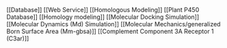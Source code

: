 [[Database]]
[[Web Service]]
[[Homologous Modeling]]
[[Plant P450 Database]]
[[Homology modeling]]
[[Molecular Docking Simulation]]
[[Molecular Dynamics (Md) Simulation]]
[[Molecular Mechanics/generalized Born Surface Area (Mm-gbsa)]]
[[Complement Component 3A Receptor 1 (C3ar)]]

